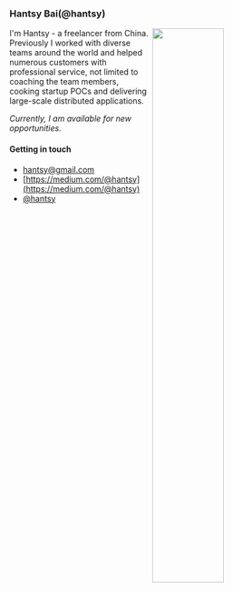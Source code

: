 ### Hantsy Bai(@hantsy)

<img width="50%" align="right" src="https://github-readme-stats.vercel.app/api?username=hantsy&show_icons=true&theme=vue&hide_title=true&count_private=true" />

I'm Hantsy - a freelancer from China. Previously I worked with diverse teams around the world and helped numerous customers with professional service, not limited to coaching the team members,  cooking startup POCs and delivering large-scale distributed applications.

*Currently, I am available for new opportunities.*

#### Getting in touch

* [hantsy@gmail.com](mailto:hantsy@gmail.com)
* [https://medium.com/@hantsy](https://medium.com/@hantsy)
* [@hantsy](https://twitter.com/hantsy)

<!--
**hantsy/hantsy** is a ✨ _special_ ✨ repository because its `README.md` (this file) appears on your GitHub profile.

Here are some ideas to get you started:

- 🔭 I’m currently working on ...
- 🌱 I’m currently learning ...
- 👯 I’m looking to collaborate on ...
- 🤔 I’m looking for help with ...
- 💬 Ask me about ...
- 📫 How to reach me: ...
- 😄 Pronouns: ...
- ⚡ Fun fact: ...
-->
